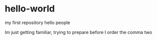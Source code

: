 # hello-world
my first repository
hello people

Im just getting familiar, trying to prepare before I order the comma two
